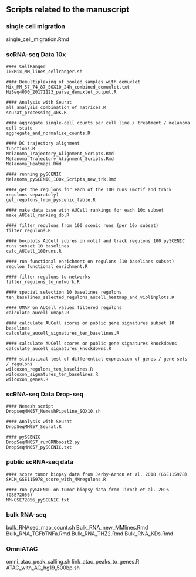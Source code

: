 ## Scripts related to the manuscript

### single cell migration
single_cell_migration.Rmd

### scRNA-seq Data 10x
	#### CellRanger 
	10xMix_MM_lines_cellranger.sh

	#### Demultiplexing of pooled samples with demuxlet
	Mix_MM_57_74_87_SOX10_24h_combined_demuxlet.txt
	HiSeq4000_20171123_parse_demuxlet_output.R

	#### Analysis with Seurat
	all_analysis_combination_of_matrices.R
	seurat_processing_40K.R
	
	#### aggregate single-cell counts per cell line / treatment / melanoma cell state
	aggregate_and_normalize_counts.R

	#### DC trajectory alignment
	functions.R
	Melanoma_Trajectory_Alignment_Scripts.Rmd
	Melanoma_Trajectory_Alignment_Scripts.Rmd
	Melanoma_Heatmaps.Rmd
	
	#### running pySCENIC
	Melanoma_pySCENIC_100x_Scripts_new_trk.Rmd
	
	#### get the regulons for each of the 100 runs (motif and track regulons separately)
	get_regulons_from_pyscenic_table.R
		
	#### make data base with AUCell rankings for each 10x subset
    make_AUCell_ranking_db.R

	#### filter regulons from 100 scenic runs (per 10x subset)
	filter_regulons.R
	
 	#### boxplots AUCell scores on motif and track regulons 100 pySCENIC runs subset 10 baselines
	calc_AUCell_100runs.R

	#### run functional enrichment on regulons (10 baselines subset)
	regulon_functional_enrichment.R

	#### filter regulons to networks
	filter_regulons_to_network.R
	
	#### special selection 10 baselines regulons
    ten_baselines_selected_regulons_aucell_heatmap_and_violinplots.R
	
    #### UMAP on AUCell values filtered regulons
	calculate_aucell_umaps.R
	
	#### calculate AUCell scores on public gene signatures subset 10 baselines
	calculate_aucell_signatures_ten_baselines.R
    
	#### calculate AUCell scores on public gene signatures knockdowns
	calculate_aucell_signatures_knockdowns.R
	
	#### statistical test of differential expression of genes / gene sets / regulons
	wilcoxon_regulons_ten_baselines.R
	wilcoxon_signatures_ten_baselines.R
	wilcoxon_genes.R
 
### scRNA-seq Data Drop-seq
	#### Nemesh script
	DropseqMM057_NemeshPipeline_SOX10.sh
	
	#### Analysis with Seurat
	DropSeqMM057_Seurat.R

	#### pySCENIC
	DropSeqMM057_runGRNboost2.py
	DropSeqMM057_pySCENIC.txt

### public scRNA-seq data
	#### score tumor biopsy data from Jerby-Arnon et al. 2018 (GSE115978)
	SKCM_GSE115978_score_with_MMregulons.R

	#### run pySCENIC on tumor biopsy data from Tirosh et al. 2016 (GSE72056)
	MM-GSE72056_pySCENIC.txt

### bulk RNA-seq
  bulk_RNAseq_map_count.sh
  Bulk_RNA_new_MMlines.Rmd
  Bulk_RNA_TGFbTNFa.Rmd
  Bulk_RNA_THZ2.Rmd
  Bulk_RNA_KDs.Rmd

### OmniATAC
  omni_atac_peak_calling.sh
  link_atac_peaks_to_genes.R
  ATAC_with_AC_hg19_500bp.sh

